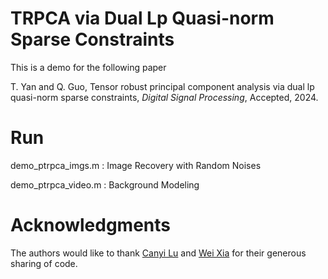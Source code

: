 # TRPCA via Dual Lp Quasi-norm Sparse Constraints

This is a demo for the following paper

T. Yan and Q. Guo, Tensor robust principal component analysis via dual lp quasi-norm sparse constraints, *Digital Signal Processing*, Accepted, 2024.


# Run

demo_ptrpca_imgs.m : Image Recovery with Random Noises

demo_ptrpca_video.m : Background Modeling



# Acknowledgments

The authors would like to thank [Canyi Lu](https://canyilu.github.io) and [Wei Xia](https://github.com/xdweixia/TPAMI2020_ETRPCA) for their generous sharing of code.
